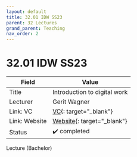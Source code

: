 ```yaml
---
layout: default
title: 32.01 IDW SS23
parent: 32 Lectures
grand_parent: Teaching
nav_order: 2
---
```


# 32.01 IDW SS23

Field | Value
--- | ---
Title | Introduction to digital work
Lecturer | Gerit Wagner
Link: VC | [VC](https://vc.uni-bamberg.de/enrol/index.php?id=61244){: target="_blank"}
Link: Website | [Website](https://www.uni-bamberg.de/digital-work/studium/bachelor/introduction-to-digital-work/){: target="_blank"}
Status | ✔️ completed

Lecture (Bachelor)
